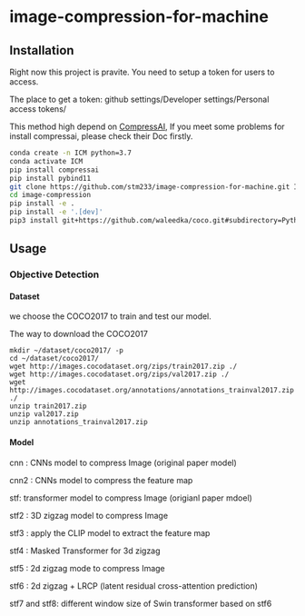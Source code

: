 # image-compression-for-machine

## Installation

Right now this project is pravite. You need to setup a token for users to access.

The place to get a token:
github settings/Developer settings/Personal access tokens/

This method high depend on [CompressAI](https://github.com/InterDigitalInc/CompressAI), If you meet some problems for install compressai, please check their Doc firstly.
```bash
conda create -n ICM python=3.7
conda activate ICM
pip install compressai
pip install pybind11
git clone https://github.com/stm233/image-compression-for-machine.git ICM
cd image-compression
pip install -e .
pip install -e '.[dev]'
pip3 install git+https://github.com/waleedka/coco.git#subdirectory=PythonAPI

```

## Usage

### Objective Detection

#### Dataset

we choose the COCO2017 to train and test our model.

The way to download the COCO2017
```
mkdir ~/dataset/coco2017/ -p
cd ~/dataset/coco2017/
wget http://images.cocodataset.org/zips/train2017.zip ./
wget http://images.cocodataset.org/zips/val2017.zip ./
wget http://images.cocodataset.org/annotations/annotations_trainval2017.zip ./
unzip train2017.zip
unzip val2017.zip
unzip annotations_trainval2017.zip
```

#### Model

cnn : CNNs model to compress Image (original paper model)

cnn2 : CNNs model to compress the feature map

stf: transformer model to compress Image (origianl paper mdoel)

stf2 : 3D zigzag model to compress Image

stf3 : apply the CLIP model to extract the feature map

stf4 : Masked Transformer for 3d zigzag

stf5 : 2d zigzag mode to compress Image

stf6 : 2d zigzag + LRCP (latent residual cross-attention prediction)

stf7 and stf8: different window size of Swin transformer based on stf6


